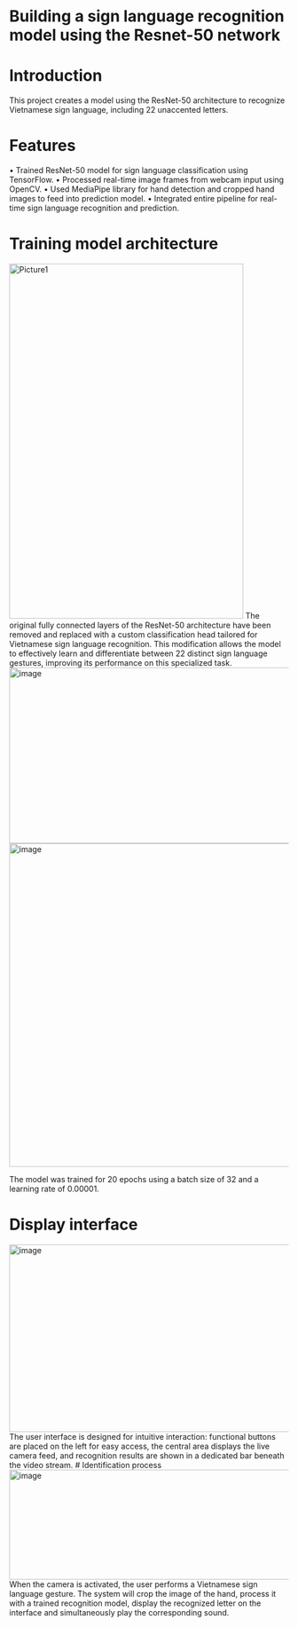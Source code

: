 # Building a sign language recognition model using the Resnet-50 network
# Introduction
This project creates a model using the ResNet-50 architecture to recognize Vietnamese sign language, including 22 unaccented letters.
# Features
•	Trained ResNet-50 model for sign language classification using TensorFlow. 
•	Processed real-time image frames from webcam input using OpenCV. 
•	Used MediaPipe library for hand detection and cropped hand images to feed into prediction model. 
•	Integrated entire pipeline for real-time sign language recognition and prediction.
# Training model architecture
<img width="422" height="640" alt="Picture1" src="https://github.com/user-attachments/assets/917edb64-0f72-4c5d-b2c7-aec5e4eec7a0" />
The original fully connected layers of the ResNet-50 architecture have been removed and replaced with a custom classification head tailored for Vietnamese sign language recognition. This modification allows the model to effectively learn and differentiate between 22 distinct sign language gestures, improving its performance on this specialized task.
<img width="832" height="317" alt="image" src="https://github.com/user-attachments/assets/794f8f61-8963-460e-94ab-2ab49a7c4ad4" />
<img width="703" height="583" alt="image" src="https://github.com/user-attachments/assets/d39e8643-5cfe-44fe-98f0-7e0bb21833f9" />

The model was trained for 20 epochs using a batch size of 32 and a learning rate of 0.00001.
# Display interface
<img width="601" height="338" alt="image" src="https://github.com/user-attachments/assets/e6f230ef-030e-4ccc-ae7e-c5ebd4e779d0" />
The user interface is designed for intuitive interaction: functional buttons are placed on the left for easy access, the central area displays the live camera feed, and recognition results are shown in a dedicated bar beneath the video stream.
# Identification process
<img width="536" height="198" alt="image" src="https://github.com/user-attachments/assets/4f68ace2-628c-4aae-a8b3-99883749a903" />
When the camera is activated, the user performs a Vietnamese sign language gesture. The system will crop the image of the hand, process it with a trained recognition model, display the recognized letter on the interface and simultaneously play the corresponding sound.

